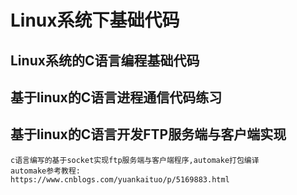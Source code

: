 # Linux系统下基础代码

## Linux系统的C语言编程基础代码

## 基于linux的C语言进程通信代码练习

## 基于linux的C语言开发FTP服务端与客户端实现
    c语言编写的基于socket实现ftp服务端与客户端程序,automake打包编译
    automake参考教程:
    https://www.cnblogs.com/yuankaituo/p/5169883.html